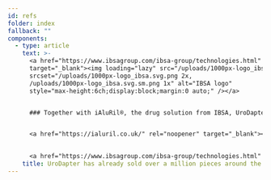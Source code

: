 ```yaml
---
id: refs
folder: index
fallback: ""
components:
  - type: article
    text: >-
      <a href="https://www.ibsagroup.com/ibsa-group/technologies.html" rel="noopener"
      target="_blank"><img loading="lazy" src="/uploads/1000px-logo_ibsa.svg.sm.png"
      srcset="/uploads/1000px-logo_ibsa.svg.png 2x,
      /uploads/1000px-logo_ibsa.svg.sm.png 1x" alt="IBSA logo"
      style="max-height:6ch;display:block;margin:0 auto;" /></a>


      ### Together with iAluRil®, the drug solution from IBSA, UroDapter® is available under the name iAluadapter® in 85 countries. 


      <a href="https://ialuril.co.uk/" rel="noopener" target="_blank"><img loading="lazy" src="/uploads/screen-shot-2019-10-25-at-11.30.43-am.png" alt="IBSA iAluadapter®" style="max-width:100%;display:block;margin:0 auto;" /></a>

      
      <a href="https://www.ibsagroup.com/ibsa-group/technologies.html" rel="noopener" target="_blank">Visit our partner's webpage for further information.</a>
    title: UroDapter has already sold over a million pieces around the world​
---
```


